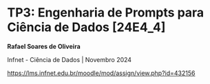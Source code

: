 # TP3: Engenharia de Prompts para Ciência de Dados [24E4_4]

**Rafael Soares de Oliveira**

Infnet - Ciência de Dados | Novembro 2024

https://lms.infnet.edu.br/moodle/mod/assign/view.php?id=432156